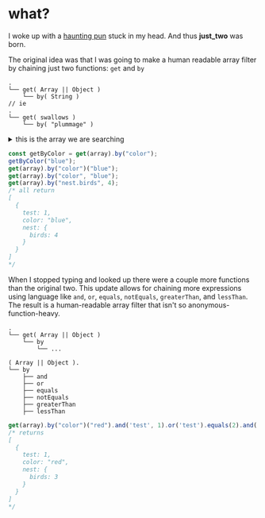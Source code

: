 # what?
I woke up with a [haunting pun](https://www.youtube.com/watch?v=UVtpXvzzXiA&t=1m20s) stuck in my head.  And thus **just_two** was born.

The original idea was that I was going to make a human readable array filter by chaining just two functions: `get` and `by`
```
.
└── get( Array || Object )
    └── by( String )
// ie
.
└── get( swallows )
    └── by( "plummage" )
```
<details>
<summary>this is the array we are searching</summary>

<pre>
// i.e.
const arr = [
  {
    test: 1,
    color: "blue",
    nest: {
      birds: 4
    }
  },
  {
    test: 1,
    color: "red"
  },
  {
    test: 2,
    color: "red"
  },
  {
    test: 1,
    color: "red",
    nest: {
      birds: 3
    }
  }
];
</pre>
</details>

``` js
const getByColor = get(array).by("color");
getByColor("blue");
get(array).by("color")("blue");
get(array).by("color", "blue");
get(array).by("nest.birds", 4);
/* all return
[
  {
    test: 1,
    color: "blue",
    nest: {
      birds: 4
    }
  }
]
*/
```
When I stopped typing and looked up there were a couple more functions than the original two. This update allows for chaining more expressions using language like `and`, `or`, `equals`, `notEquals`, `greaterThan`, and `lessThan`.  The result is a human-readable array filter that isn't so anonymous-function-heavy.
```
.
└── get( Array || Object )
    └── by
        └── ...

( Array || Object ).
└── by
    ├── and
    ├── or
    ├── equals
    ├── notEquals
    ├── greaterThan
    ├── lessThan
```
``` js
get(array).by("color")("red").and('test', 1).or('test').equals(2).and('nest.birds').greaterThan(2);
/* returns
[
  {
    test: 1,
    color: "red",
    nest: {
      birds: 3
    }
  }
]
*/
```
